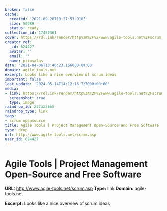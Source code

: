 ```yaml
---
broken: false
cache:
  created: '2021-09-20T19:27:53.910Z'
  size: 50989
  status: ready
collection_id: 17452361
cover: https://rdl.ink/render/http%3A%2F%2Fwww.agile-tools.net%2Fscrum.asp
creator_ref:
  _id: 624427
  avatar: ''
  email: ''
  name: pitosalas
date: '2021-04-06T13:40:23.166000+00:00'
domain: agile-tools.net
excerpt: Looks like a nice overview of scrum ideas
important: false
last_update: '2024-05-14T14:12:16.727000+00:00'
media:
- link: https://rdl.ink/render/http%3A%2F%2Fwww.agile-tools.net%2Fscrum.asp
  screenshot: true
  type: image
raindrop_id: 257322805
raindrop_type: link
tags:
- scrum opensource
title: Agile Tools | Project Management Open-Source and Free Software
type: drop
url: http://www.agile-tools.net/scrum.asp
user_id: 624427
---
```


# Agile Tools | Project Management Open-Source and Free Software

**URL:** http://www.agile-tools.net/scrum.asp
**Type:** link
**Domain:** agile-tools.net

**Excerpt:** Looks like a nice overview of scrum ideas
